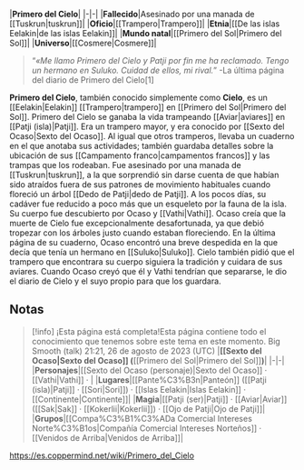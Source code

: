 

|**Primero del Cielo**|
|-|-|
|**Fallecido**|Asesinado por una manada de [[Tuskrun\|tuskrun]]|
|**Oficio**|[[Trampero\|Trampero]]|
|**Etnia**|[[De las islas Eelakin\|de las islas Eelakin]]|
|**Mundo natal**|[[Primero del Sol\|Primero del Sol]]|
|**Universo**|[[Cosmere\|Cosmere]]|

>“*«Me llamo Primero del Cielo y Patji por fin me ha reclamado. Tengo un hermano en Suluko. Cuidad de ellos, mi rival.*”
\-La última página del diario de Primero del Cielo[1]


**Primero del Cielo**, también conocido simplemente como **Cielo**, es un [[Eelakin\|Eelakin]] [[Trampero\|trampero]] en [[Primero del Sol\|Primero del Sol]].
Primero del Cielo se ganaba la vida trampeando [[Aviar\|aviares]] en [[Patji (isla)\|Patji]]. Era un trampero mayor, y era conocido por [[Sexto del Ocaso\|Sexto del Ocaso]]. Al igual que otros tramperos, llevaba un cuaderno en el que anotaba sus actividades; también guardaba detalles sobre la ubicación de sus [[Campamento franco\|campamentos francos]] y las trampas que los rodeaban. Fue asesinado por una manada de [[Tuskrun\|tuskrun]], a la que sorprendió sin darse cuenta de que habían sido atraídos fuera de sus patrones de movimiento habituales cuando floreció un árbol [[Dedo de Patji\|dedo de Patji]]. A los pocos días, su cadáver fue reducido a poco más que un esqueleto por la fauna de la isla.
Su cuerpo fue descubierto por Ocaso y [[Vathi\|Vathi]]. Ocaso creía que la muerte de Cielo fue excepcionalmente desafortunada, ya que debió tropezar con los árboles justo cuando estaban floreciendo. En la última página de su cuaderno, Ocaso encontró una breve despedida en la que decía que tenía un hermano en [[Suluko\|Suluko]]. Cielo también pidió que el trampero que encontrara su cuerpo siguiera la tradición y cuidara de sus aviares.
Cuando Ocaso creyó que él y Vathi tendrían que separarse, le dio el diario de Cielo y el suyo propio para que los guardara.

## Notas

> [!info] ¡Esta página está completa!Esta página contiene todo el conocimiento que tenemos sobre este tema en este momento.
Big Smooth (talk) 21:21, 26 de agosto de 2023 (UTC)
|**[[Sexto del Ocaso\|Sexto del Ocaso]] (**[[Primero del Sol\|Primero del Sol]]**)**|
|-|-|
|**Personajes**|[[Sexto del Ocaso (personaje)\|Sexto del Ocaso]] · [[Vathi\|Vathi]] · |
|**Lugares**|[[Pante%C3%B3n\|Panteón]] ([[Patji (isla)\|Patji]] · [[Sori\|Sori]]) · [[Islas Eelakin\|Islas Eelakin]] · [[Continente\|Continente]]|
|**Magia**|[[Patji (ser)\|Patji]] · [[Aviar\|Aviar]] ([[Sak\|Sak]] · [[Kokerlii\|Kokerlii]]) · [[Ojo de Patji\|Ojo de Patji]]|
|**Grupos**|[[Compa%C3%B1%C3%ADa Comercial Intereses Norte%C3%B1os\|Compañía Comercial Intereses Norteños]] · [[Venidos de Arriba\|Venidos de Arriba]]|



https://es.coppermind.net/wiki/Primero_del_Cielo